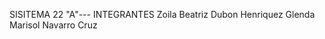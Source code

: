 
SISITEMA  22 "A"--- INTEGRANTES
Zoila Beatriz Dubon Henriquez
Glenda Marisol Navarro Cruz


















